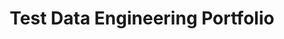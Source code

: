 ---
title: "Test Data Engineering Portfolio"
excerpt: "Short description of portfolio item number 1<br/><img src='/images/500x300.png'>"
collection: data_engineering
permalink: portfolio/data_engineering/test
---